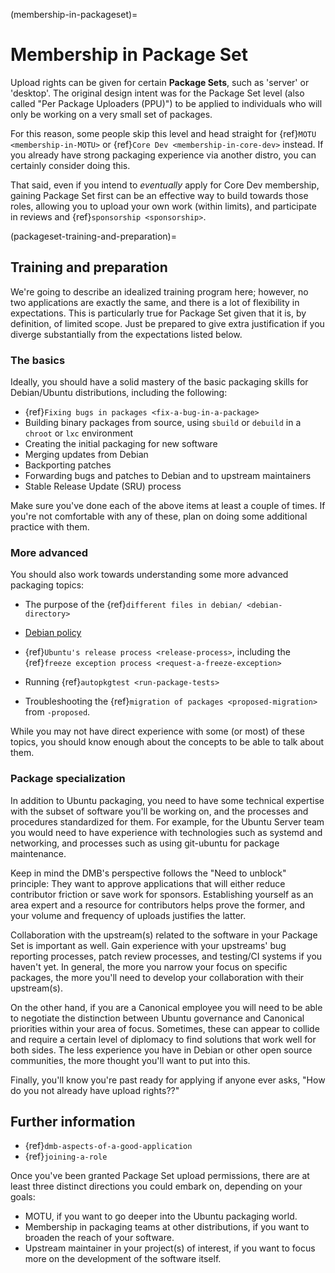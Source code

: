 (membership-in-packageset)=
# Membership in Package Set

Upload rights can be given for certain **Package Sets**, such as 'server' or
'desktop'. The original design intent was for the Package Set level (also called
"Per Package Uploaders (PPU)") to be applied to individuals who will only be working
on a very small set of packages.

For this reason, some people skip this level and head straight for
{ref}`MOTU <membership-in-MOTU>` or {ref}`Core Dev <membership-in-core-dev>`
instead. If you already have strong packaging experience via another distro,
you can certainly consider doing this.

That said, even if you intend to *eventually* apply for Core Dev membership,
gaining Package Set first can be an effective way to build towards those roles,
allowing you to upload your own work (within limits), and participate in reviews
and {ref}`sponsorship <sponsorship>`.


(packageset-training-and-preparation)=
## Training and preparation

We're going to describe an idealized training program here; however, no two
applications are exactly the same, and there is a lot of flexibility in
expectations. This is particularly true for Package Set given that it is, by
definition, of limited scope. Just be prepared to give extra justification if
you diverge substantially from the expectations listed below.


### The basics

Ideally, you should have a solid mastery of the
basic packaging skills for Debian/Ubuntu
distributions, including the following:

* {ref}`Fixing bugs in packages <fix-a-bug-in-a-package>`
* Building binary packages from source, using `sbuild` or `debuild` in a
  `chroot` or `lxc` environment
* Creating the initial packaging for new software
* Merging updates from Debian
* Backporting patches
* Forwarding bugs and patches to Debian and to upstream maintainers
* Stable Release Update (SRU) process

Make sure you've done each of the above items at least a couple of times. If
you're not comfortable with any of these, plan on doing some additional
practice with them.


### More advanced

You should also work towards understanding some more advanced packaging topics:

* The purpose of the
  {ref}`different files in debian/ <debian-directory>`

* [Debian policy](http://www.debian.org/doc/debian-policy/)

* {ref}`Ubuntu's release process <release-process>`,
  including the {ref}`freeze exception process <request-a-freeze-exception>`

* Running {ref}`autopkgtest <run-package-tests>`

* Troubleshooting the
  {ref}`migration of packages <proposed-migration>` from `-proposed`.

While you may not have direct experience with some (or most) of these topics,
you should know enough about the concepts to be able to talk about them.


### Package specialization

In addition to Ubuntu packaging, you need to have some technical expertise
with the subset of software you'll be working on, and the processes and
procedures standardized for them. For example, for the Ubuntu Server team you
would need to have experience with technologies such as systemd and networking,
and processes such as using git-ubuntu for package maintenance.

Keep in mind the DMB's perspective follows the "Need to unblock" principle:
They want to approve applications that will either reduce contributor friction
or save work for sponsors. Establishing yourself as an area expert and a resource
for contributors helps prove the former, and your volume and frequency of
uploads justifies the latter.

Collaboration with the upstream(s) related to the software in your Package Set
is important as well. Gain experience with your upstreams' bug reporting
processes, patch review processes, and testing/CI systems if you haven't yet.
In general, the more you narrow your focus on specific packages, the more you'll
need to develop your collaboration with their upstream(s).

On the other hand, if you are a Canonical employee you will need to be able to
negotiate the distinction between Ubuntu governance and Canonical priorities
within your area of focus. Sometimes, these can appear to collide and require a
certain level of diplomacy to find solutions that work well for both sides. The
less experience you have in Debian or other open source communities, the more
thought you'll want to put into this.

Finally, you'll know you're past ready for applying if anyone ever asks, "How
do you not already have upload rights??"


## Further information

* {ref}`dmb-aspects-of-a-good-application`
* {ref}`joining-a-role`

Once you've been granted Package Set upload permissions, there are at least
three distinct directions you could embark on, depending on your goals:

* MOTU, if you want to go deeper into the Ubuntu packaging world.
* Membership in packaging teams at other distributions, if you want to broaden
  the reach of your software.
* Upstream maintainer in your project(s) of interest, if you want to focus
  more on the development of the software itself.

